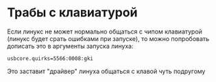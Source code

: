 # Трабы с клавиатурой
Если линукс не может нормально общаться с чипом клавиатурой (линукс будет срать ошибками при запуске), то можно попробовать дописать это в аргументы запуска линуха:
```
usbcore.quirks=5566:0008:gki
```
Это заставит "драйвер" линуха общаться с клавой чуть подругому